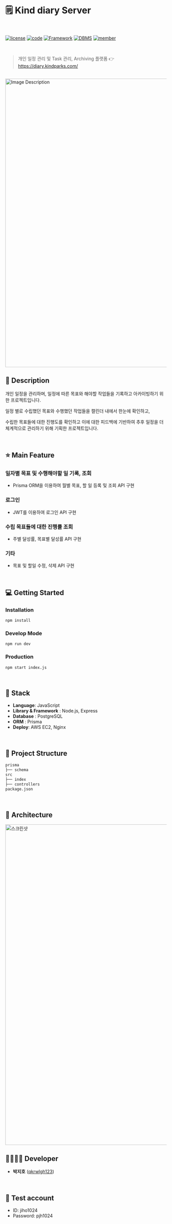 # 🗒 Kind diary Server

<br/>

[![license](https://img.shields.io/badge/License-GPL-red)](https://en.wikipedia.org/wiki/GNU_General_Public_License)
[![code](https://img.shields.io/badge/Code-Javascript-blue)](https://developer.mozilla.org/ko/docs/Web/JavaScript)
[![Framework](https://img.shields.io/badge/Framework-Node.js-orange)](https://nodejs.org/en)
[![DBMS](https://img.shields.io/badge/DBMS-PostgreSQL-green)](https://www.postgresql.org/)
[![member](https://img.shields.io/badge/Project-Personal-brightgreen)](https://github.com/qkrwlgh123)

<br/>

> 개인 일정 관리 및 Task 관리, Archiving 플랫폼 👉 https://diary.kindparks.com/

<br/>

<img src="https://github.com/user-attachments/assets/4e0e861d-6c40-47ed-9079-a2519595c6a6" alt="Image Description" width="900"/>

<br/>

## 📖 Description

개인 일정을 관리하며, 일정에 따른 목표와 해야할 작업들을 기록하고 아카이빙하기 위한 프로젝트입니다.

일정 별로 수립했던 목표와 수행했던 작업들을 캘린더 내에서 한눈에 확인하고,

수립한 목표들에 대한 진행도를 확인하고 이에 대한 피드백에 기반하여 추후 일정을 더 체계적으로 관리하기 위해 기획한 프로젝트입니다.

<br/>

## ⭐ Main Feature

### 일자별 목표 및 수행해야할 일 기록, 조회

- Prisma ORM을 이용하여 월별 목표, 할 일 등록 및 조회 API 구현

### 로그인

- JWT를 이용하여 로그인 API 구현

### 수립 목표들에 대한 진행률 조회

- 주별 달성률, 목표별 달성률 API 구현

### 기타

- 목표 및 할일 수정, 삭제 API 구현

<br/>

## 💻 Getting Started

### Installation

```
npm install
```

### Develop Mode

```
npm run dev
```

### Production

```
npm start index.js
```

<br/>

## 🔧 Stack

- **Language**: JavaScript
- **Library & Framework** : Node.js, Express
- **Database** : PostgreSQL
- **ORM** : Prisma
- **Deploy**: AWS EC2, Nginx

<br/>

## :open_file_folder: Project Structure

```markdown
prisma
├── schema
src
├── index
├── controllers
package.json
```

<br/>

## 🔨 Architecture

<img src="https://github.com/user-attachments/assets/61c6b8f4-1b73-4d4d-b444-24ae3f0e0afd" alt="스크린샷" width="1000"/>

<br/>

## 👨‍👩‍👧‍👦 Developer

- **박지호** ([qkrwlgh123](https://github.com/qkrwlgh123))

<br/>

## 👤 Test account

- ID: jiho1024
- Password: pjh1024
